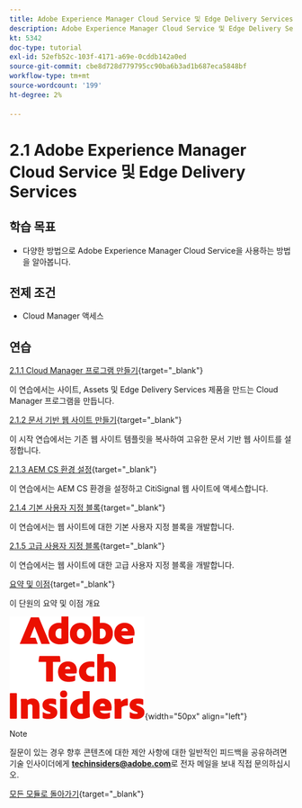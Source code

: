 ```yaml
---
title: Adobe Experience Manager Cloud Service 및 Edge Delivery Services
description: Adobe Experience Manager Cloud Service 및 Edge Delivery Services
kt: 5342
doc-type: tutorial
exl-id: 52efb52c-103f-4171-a69e-0cddb142a0ed
source-git-commit: cbe8d728d779795cc90ba6b3ad1b687eca5848bf
workflow-type: tm+mt
source-wordcount: '199'
ht-degree: 2%

---
```


# 2.1 Adobe Experience Manager Cloud Service 및 Edge Delivery Services

## 학습 목표

- 다양한 방법으로 Adobe Experience Manager Cloud Service을 사용하는 방법을 알아봅니다.

## 전제 조건

- Cloud Manager 액세스

## 연습

[2.1.1 Cloud Manager 프로그램 만들기](./ex1.md){target="_blank"}

이 연습에서는 사이트, Assets 및 Edge Delivery Services 제품을 만드는 Cloud Manager 프로그램을 만듭니다.

[2.1.2 문서 기반 웹 사이트 만들기](./ex2.md){target="_blank"}

이 시작 연습에서는 기존 웹 사이트 템플릿을 복사하여 고유한 문서 기반 웹 사이트를 설정합니다.

[2.1.3 AEM CS 환경 설정](./ex3.md){target="_blank"}

이 연습에서는 AEM CS 환경을 설정하고 CitiSignal 웹 사이트에 액세스합니다.

[2.1.4 기본 사용자 지정 블록](./ex4.md){target="_blank"}

이 연습에서는 웹 사이트에 대한 기본 사용자 지정 블록을 개발합니다.

[2.1.5 고급 사용자 지정 블록](./ex5.md){target="_blank"}

이 연습에서는 웹 사이트에 대한 고급 사용자 지정 블록을 개발합니다.

[요약 및 이점](./summary.md){target="_blank"}

이 단원의 요약 및 이점 개요

![기술 내부자](./../../../assets/images/techinsiders.png){width="50px" align="left"}

>[!NOTE]
>
>질문이 있는 경우 향후 콘텐츠에 대한 제안 사항에 대한 일반적인 피드백을 공유하려면 기술 인사이더에게 **techinsiders@adobe.com**&#x200B;로 전자 메일을 보내 직접 문의하십시오.

[모든 모듈로 돌아가기](../../../overview.md){target="_blank"}
